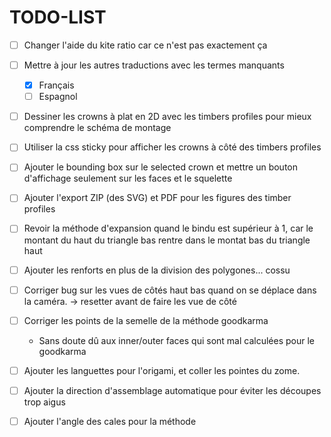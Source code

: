 # TODO-LIST

* [ ] Changer l'aide du kite ratio car ce n'est pas exactement ça

* [ ] Mettre à jour les autres traductions avec les termes manquants
  * [x] Français 
  * [ ] Espagnol

* [ ] Dessiner les crowns à plat en 2D avec les timbers profiles pour mieux comprendre le schéma de montage

* [ ] Utiliser la css sticky pour afficher les crowns à côté des timbers profiles

* [ ] Ajouter le bounding box sur le selected crown et mettre un bouton d'affichage
  seulement sur les faces et le squelette

* [ ] Ajouter l'export ZIP (des SVG) et PDF pour les figures des timber profiles

* [ ] Revoir la méthode d'expansion quand le bindu est supérieur à 1, 
  car le montant du haut du triangle bas rentre dans le montat bas du triangle haut 
  
* [ ] Ajouter les renforts en plus de la division des polygones... cossu

* [ ] Corriger bug sur les vues de côtés haut bas quand on se déplace dans la caméra. -> resetter avant de faire les vue
  de côté

* [ ] Corriger les points de la semelle de la méthode goodkarma
    * Sans doute dû aux inner/outer faces qui sont mal calculées pour le goodkarma

* [ ] Ajouter les languettes pour l'origami, et coller les pointes du zome.

* [ ] Ajouter la direction d'assemblage automatique pour éviter les découpes trop aigus

* [ ] Ajouter l'angle des cales pour la méthode 